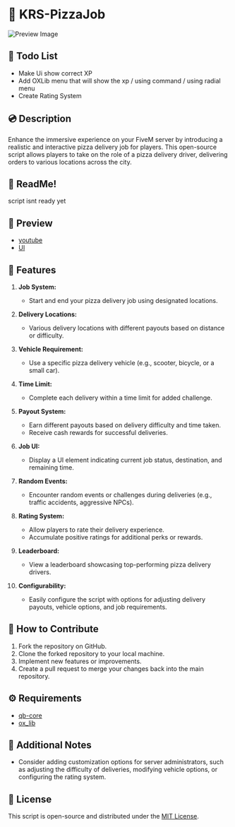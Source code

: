 # 🍕 KRS-PizzaJob
![Preview Image](https://media.discordapp.net/attachments/1128724459478601888/1196040740871098458/image-removebg-preview_1.png?ex=65b62ebd&is=65a3b9bd&hm=2189f3d25a3492b5bc70dcfd5d179420f884bd62259a3b46169f7032e53e6672&=&format=webp&quality=lossless&width=618&height=488)

## 📃 Todo List
- Make Ui show correct XP
- Add OXLib menu that will show the xp / using command / using radial menu
- Create Rating System 

## 💿 Description

Enhance the immersive experience on your FiveM server by introducing a realistic and interactive pizza delivery job for players. This open-source script allows players to take on the role of a pizza delivery driver, delivering orders to various locations across the city.

## 📖 ReadMe!
script isnt ready yet

## 🎥 Preview
- [youtube](Soon)
- [UI](https://media.discordapp.net/attachments/1195317892103802930/1196854554738827274/image.png?ex=65b924aa&is=65a6afaa&hm=72cc53e9735169e169a74826b780b06f5dc2b52df284b22d81f82754061ddde8&=&format=webp&quality=lossless&width=484&height=484) 


## 🍕 Features

1. **Job System:**
   - Start and end your pizza delivery job using designated locations.

2. **Delivery Locations:**
   - Various delivery locations with different payouts based on distance or difficulty.

3. **Vehicle Requirement:**
   - Use a specific pizza delivery vehicle (e.g., scooter, bicycle, or a small car).

4. **Time Limit:**
   - Complete each delivery within a time limit for added challenge.

5. **Payout System:**
   - Earn different payouts based on delivery difficulty and time taken.
   - Receive cash rewards for successful deliveries.

6. **Job UI:**
   - Display a UI element indicating current job status, destination, and remaining time.

7. **Random Events:**
   - Encounter random events or challenges during deliveries (e.g., traffic accidents, aggressive NPCs).

8. **Rating System:**
   - Allow players to rate their delivery experience.
   - Accumulate positive ratings for additional perks or rewards.

9. **Leaderboard:**
   - View a leaderboard showcasing top-performing pizza delivery drivers.

10. **Configurability:**
    - Easily configure the script with options for adjusting delivery payouts, vehicle options, and job requirements.

## 🚀 How to Contribute

1. Fork the repository on GitHub.
2. Clone the forked repository to your local machine.
3. Implement new features or improvements.
4. Create a pull request to merge your changes back into the main repository.

## ⚙️ Requirements

- [qb-core](https://github.com/qbcore-framework/qb-core)
- [ox_lib](https://github.com/overextended/ox_lib)

## 📝 Additional Notes

- Consider adding customization options for server administrators, such as adjusting the difficulty of deliveries, modifying vehicle options, or configuring the rating system.

## 📄 License

This script is open-source and distributed under the [MIT License](LICENSE).
